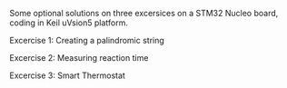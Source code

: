 Some optional solutions on three excersices on a STM32 Nucleo board, coding in Keil uVsion5 platform.

Excercise 1: Creating a palindromic string

Excercise 2: Measuring reaction time

Excercise 3: Smart Thermostat
